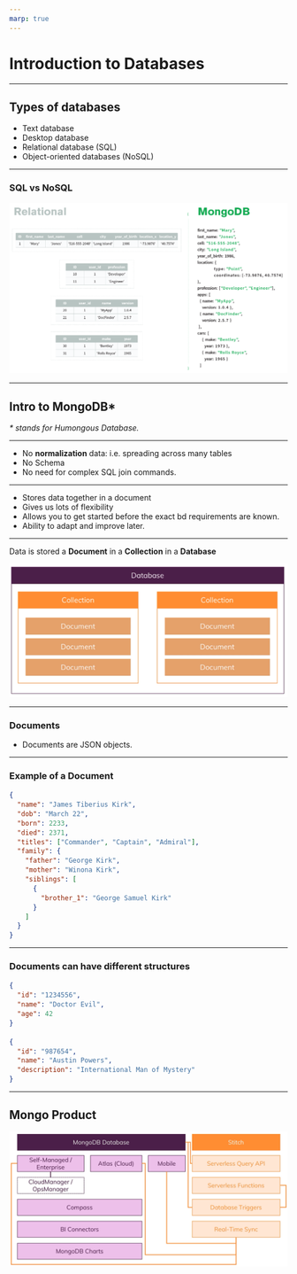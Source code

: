 ```yaml
---
marp: true
---
```


# Introduction to Databases

---

## Types of databases

- Text database
- Desktop database
- Relational database (SQL)
- Object-oriented databases (NoSQL)

---

### SQL vs NoSQL

![mongo_vs_relational](./assets/mongo_vs_relational.png)

---

## Intro to MongoDB\*

_\* stands for Humongous Database._

---

- No **normalization** data: i.e. spreading across many tables
- No Schema
- No need for complex SQL join commands.

---

- Stores data together in a document
- Gives us lots of flexibility
- Allows you to get started before the exact bd requirements are known.
- Ability to adapt and improve later.

---

Data is stored a **Document** in a **Collection** in a **Database**

![db_col_doc](assets/db-coll-doc.png)

---

### Documents

- Documents are JSON objects.

---

### Example of a Document

```json
{
  "name": "James Tiberius Kirk",
  "dob": "March 22",
  "born": 2233,
  "died": 2371,
  "titles": ["Commander", "Captain", "Admiral"],
  "family": {
    "father": "George Kirk",
    "mother": "Winona Kirk",
    "siblings": [
      {
        "brother_1": "George Samuel Kirk"
      }
    ]
  }
}
```

---

### Documents can have different structures

```json
{
  "id": "1234556",
  "name": "Doctor Evil",
  "age": 42
}

{
  "id": "987654",
  "name": "Austin Powers",
  "description": "International Man of Mystery"
}
```

---

## Mongo Product

![mongo_overview](./assets/mongo_overview.png)

